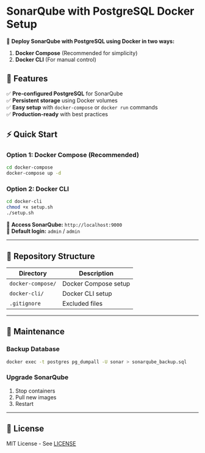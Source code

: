# SonarQube with PostgreSQL Docker Setup  

🚀 **Deploy SonarQube with PostgreSQL using Docker in two ways:**  
1. **Docker Compose** (Recommended for simplicity)  
2. **Docker CLI** (For manual control)  

## **📌 Features**  
✅ **Pre-configured PostgreSQL** for SonarQube  
✅ **Persistent storage** using Docker volumes  
✅ **Easy setup** with `docker-compose` or `docker run` commands  
✅ **Production-ready** with best practices  

## **⚡ Quick Start**  

### **Option 1: Docker Compose (Recommended)**  
```bash
cd docker-compose
docker-compose up -d
```

### **Option 2: Docker CLI**  
```bash
cd docker-cli
chmod +x setup.sh
./setup.sh
```

🔹 **Access SonarQube:** `http://localhost:9000`  
🔹 **Default login:** `admin` / `admin`  

---

## **📂 Repository Structure**  
| Directory | Description |
|-----------|-------------|
| `docker-compose/` | Docker Compose setup |
| `docker-cli/` | Docker CLI setup |
| `.gitignore` | Excluded files |

---

## **🔧 Maintenance**  
### **Backup Database**  
```bash
docker exec -t postgres pg_dumpall -U sonar > sonarqube_backup.sql
```

### **Upgrade SonarQube**  
1. Stop containers  
2. Pull new images  
3. Restart  

---

## **📜 License**  
MIT License - See [LICENSE](LICENSE)  